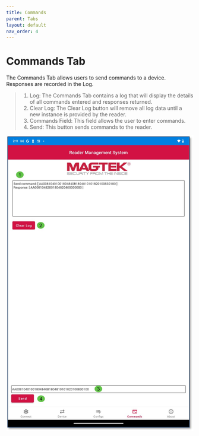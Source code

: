 ```yaml
---
title: Commands
parent: Tabs
layout: default
nav_order: 4
---
```


# Commands Tab
The Commands Tab allows users to send commands to a device. Responses are recorded in the Log.  
>1. Log: The Commands Tab contains a log that will display the details of all commands entered and responses returned.  
>2. Clear Log: The Clear Log button will remove all log data until a new instance is provided by the reader.  
>3. Commands Field: This field allows the user to enter commands.  
>4. Send: This button sends commands to the reader.  

![](./images/Android6.jpg)